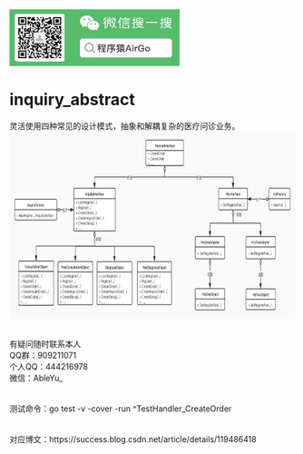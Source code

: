 <!--
 * @Descripttion:
 * @Author: AirGo
-->
<img src="https://github.com/why444216978/images/blob/master/qrcode.png" width="300" height="100" alt="公众号"/>

# inquiry_abstract
灵活使用四种常见的设计模式，抽象和解耦复杂的医疗问诊业务。
<img src="https://github.com/why444216978/inquiry_abstract/blob/master/abstract.jpg" width="1000" height="330" alt="uml"/>


<br>
有疑问随时联系本人
<br>
QQ群：909211071
<br>
个人QQ：444216978
<br>
微信：AbleYu_
<br><br><br>
测试命令：go test -v -cover -run ^TestHandler_CreateOrder
<br><br><br>
对应博文：https://success.blog.csdn.net/article/details/119486418
